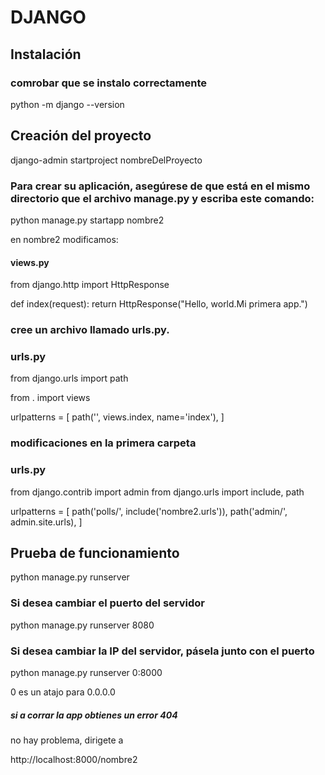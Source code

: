 # DJANGO

## Instalación


### comrobar que se instalo correctamente
python -m django --version

## Creación del proyecto

django-admin startproject nombreDelProyecto

### Para crear su aplicación, asegúrese de que está en el mismo directorio que el archivo manage.py y escriba este comando:

python manage.py startapp nombre2

en nombre2 modificamos:

#### views.py


from django.http import HttpResponse


def index(request):
    return HttpResponse("Hello, world.Mi primera app.")

###  cree un archivo llamado urls.py.
###  urls.py

from django.urls import path

from . import views

urlpatterns = [
    path('', views.index, name='index'),
]

### modificaciones en la primera carpeta
### urls.py
from django.contrib import admin
from django.urls import include, path

urlpatterns = [
    path('polls/', include('nombre2.urls')),
    path('admin/', admin.site.urls),
]


## Prueba de funcionamiento

python manage.py runserver

### Si desea cambiar el puerto del servidor
python manage.py runserver 8080

### Si desea cambiar la IP del servidor, pásela junto con el puerto

python manage.py runserver 0:8000

0 es un atajo para 0.0.0.0

##### si a corrar la app obtienes un error 404
 no hay problema, dirigete a 


 http://localhost:8000/nombre2
